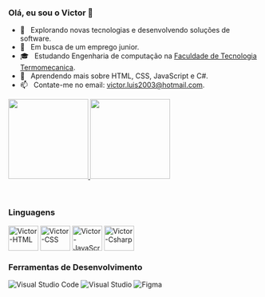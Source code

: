 ### Olá, eu sou o Victor 👋

- 🤔 &nbsp; Explorando novas tecnologias e desenvolvendo soluções de software.
- 🔭 &nbsp; Em busca de um emprego junior.
- 🎓 &nbsp; Estudando Engenharia de computação na <a href="http://ftt.com.br/home/">Faculdade de Tecnologia Termomecanica</a>.
- 🌱 &nbsp; Aprendendo mais sobre HTML, CSS, JavaScript e C#.
- 📫 &nbsp; Contate-me no email: victor.luis2003@hotmail.com.



<a href="https://github.com/vinascim/github-readme-stats">
  <img height="160em" src="https://github-readme-stats.vercel.app/api?username=vinascim&theme=dark&show_icons=true"/>
  <img height="160em" src="https://github-readme-stats.vercel.app/api/top-langs/?username=vinascim&layout=compact&theme=dark")](https://github.com/vinascim/github-readme-stats"/>

</a><br/>


### Linguagens 
<div style="display: inline_block">
  <img align="center" alt="Victor-HTML" height="50" width="60" src="https://cdn.jsdelivr.net/gh/devicons/devicon/icons/html5/html5-plain-wordmark.svg"/>                             <img align="center" alt="Victor-CSS" height="50" width="60" src="https://cdn.jsdelivr.net/gh/devicons/devicon/icons/css3/css3-plain-wordmark.svg"/>
  <img align="center" alt="Victor-JavaScript" height="50" width="60" src="https://cdn.jsdelivr.net/gh/devicons/devicon/icons/javascript/javascript-plain.svg"/>
  <img align="center" alt="Victor-Csharp" height="50" width="60" src="https://cdn.jsdelivr.net/gh/devicons/devicon/icons/csharp/csharp-original.svg"/>
                                                                                                                             
</div>

                                                                                                                                                  
### Ferramentas de Desenvolvimento          
                                                                                                                                                    
![Visual Studio Code](https://img.shields.io/badge/Visual%20Studio%20Code-0078d7.svg?style=for-the-badge&logo=visual-studio-code&logoColor=white)
![Visual Studio](https://img.shields.io/badge/Visual%20Studio-5C2D91.svg?style=for-the-badge&logo=visual-studio&logoColor=white)                                                 ![Figma](https://img.shields.io/badge/figma-%23F24E1E.svg?style=for-the-badge&logo=figma&logoColor=white)                                              
                                                                                                                                                    
##                                                                                                                               
